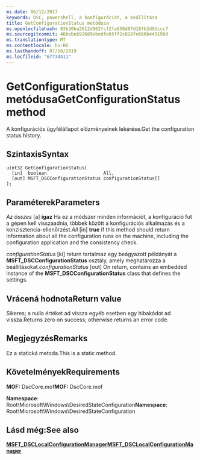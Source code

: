 ```yaml
---
ms.date: 06/12/2017
keywords: DSC, powershell, a konfigurációt, a beállítása
title: GetConfigurationStatus metódusa
ms.openlocfilehash: 83b30ba2612d962fcf2fa658d07d18fb2d91ccc7
ms.sourcegitcommit: 46bebe692689ebedfe65ff2c828fe666b443198d
ms.translationtype: MT
ms.contentlocale: hu-HU
ms.lasthandoff: 07/10/2019
ms.locfileid: "67734511"
---
```

# <a name="getconfigurationstatus-method"></a><span data-ttu-id="61296-103">GetConfigurationStatus metódusa</span><span class="sxs-lookup"><span data-stu-id="61296-103">GetConfigurationStatus method</span></span>

<span data-ttu-id="61296-104">A konfigurációs ügyfélállapot előzményeinek lekérése.</span><span class="sxs-lookup"><span data-stu-id="61296-104">Get the configuration status history.</span></span>

## <a name="syntax"></a><span data-ttu-id="61296-105">Szintaxis</span><span class="sxs-lookup"><span data-stu-id="61296-105">Syntax</span></span>

```mof
uint32 GetConfigurationStatus(
  [in]  boolean                     All,
  [out] MSFT_DSCConfigurationStatus configurationStatus[]
);
```

## <a name="parameters"></a><span data-ttu-id="61296-106">Paraméterek</span><span class="sxs-lookup"><span data-stu-id="61296-106">Parameters</span></span>

<span data-ttu-id="61296-107">*Az összes* \[a\] **igaz** Ha ez a módszer minden információt, a konfiguráció fut a gépen kell visszaadnia, többek között a konfigurációs alkalmazás és a konzisztencia-ellenőrzést.</span><span class="sxs-lookup"><span data-stu-id="61296-107">*All* \[in\] **true** if this method should return information about all the configuration runs on the machine, including the configuration application and the consistency check.</span></span>

<span data-ttu-id="61296-108">*configurationStatus* \[ki\] return tartalmaz egy beágyazott példányát a **MSFT_DSCConfigurationStatus** osztály, amely meghatározza a beállításokat.</span><span class="sxs-lookup"><span data-stu-id="61296-108">*configurationStatus* \[out\] On return, contains an embedded instance of the **MSFT_DSCConfigurationStatus** class that defines the settings.</span></span>

## <a name="return-value"></a><span data-ttu-id="61296-109">Vrácená hodnota</span><span class="sxs-lookup"><span data-stu-id="61296-109">Return value</span></span>

<span data-ttu-id="61296-110">Sikeres; a nulla értéket ad vissza egyéb esetben egy hibakódot ad vissza.</span><span class="sxs-lookup"><span data-stu-id="61296-110">Returns zero on success; otherwise returns an error code.</span></span>

## <a name="remarks"></a><span data-ttu-id="61296-111">Megjegyzés</span><span class="sxs-lookup"><span data-stu-id="61296-111">Remarks</span></span>

<span data-ttu-id="61296-112">Ez a statická metoda.</span><span class="sxs-lookup"><span data-stu-id="61296-112">This is a static method.</span></span>

## <a name="requirements"></a><span data-ttu-id="61296-113">Követelmények</span><span class="sxs-lookup"><span data-stu-id="61296-113">Requirements</span></span>

<span data-ttu-id="61296-114">**MOF:** DscCore.mof</span><span class="sxs-lookup"><span data-stu-id="61296-114">**MOF:** DscCore.mof</span></span>

<span data-ttu-id="61296-115">**Namespace**: Root\Microsoft\Windows\DesiredStateConfiguration</span><span class="sxs-lookup"><span data-stu-id="61296-115">**Namespace**: Root\Microsoft\Windows\DesiredStateConfiguration</span></span>

## <a name="see-also"></a><span data-ttu-id="61296-116">Lásd még:</span><span class="sxs-lookup"><span data-stu-id="61296-116">See also</span></span>

[<span data-ttu-id="61296-117">**MSFT_DSCLocalConfigurationManager**</span><span class="sxs-lookup"><span data-stu-id="61296-117">**MSFT_DSCLocalConfigurationManager**</span></span>](msft-dsclocalconfigurationmanager.md)
